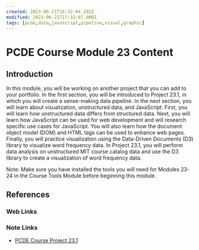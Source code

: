 ```yaml
---
created: 2023-06-21T16:32:04.292Z
modified: 2023-06-21T17:32:07.000Z
tags: [pcde,data,javascript,pipeline,visual,graphic]
---
```

# PCDE Course Module 23 Content

## Introduction

In this module,
you will be working on another project that you can add to your portfolio.
In the first section, you will be introduced to Project 23.1,
in which you will create a sense-making data pipeline.
In the next section, you will learn about visualization, unstructured data,
and JavaScript.
First, you will learn how unstructured data differs from structured data.
Next, you will learn how JavaScript can be used for web development and
will research specific use cases for JavaScript.
You will also learn how the document object model (DOM) and
HTML tags can be used to enhance web pages.
Finally,
you will practice visualization using the Data-Driven Documents (D3) library to
visualize word frequency data.
In Project 23.1,
you will perform data analysis on unstructured MIT course catalog data and
use the D3 library to create a visualization of word frequency data.

Note: Make sure you have installed the tools you will need for Modules 23-24 in
the Course Tools Module before beginning this module.

## References

### Web Links

<!-- Hidden References -->

### Note Links

* [PCDE Course Project 23.1][-pcde-proj-23-1]

<!-- Hidden References -->
[-pcde-proj-23-1]: pcde-project-23-1.md "PCDE Course Project 23.1"
